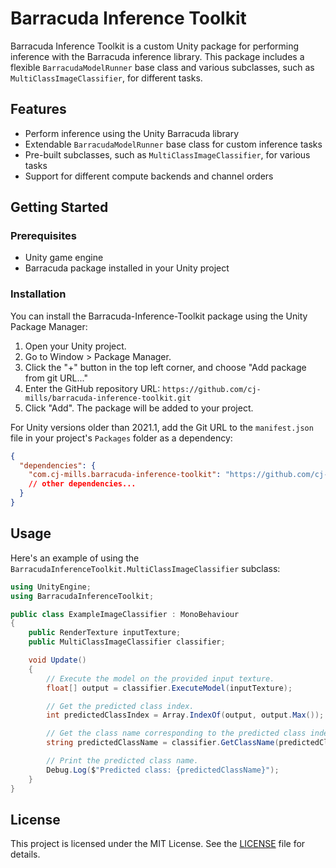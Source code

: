 # Barracuda Inference Toolkit

Barracuda Inference Toolkit is a custom Unity package for performing inference with the Barracuda inference library. This package includes a flexible `BarracudaModelRunner` base class and various subclasses, such as `MultiClassImageClassifier`, for different tasks.



## Features

- Perform inference using the Unity Barracuda library
- Extendable `BarracudaModelRunner` base class for custom inference tasks
- Pre-built subclasses, such as `MultiClassImageClassifier`, for various tasks
- Support for different compute backends and channel orders



## Getting Started

### Prerequisites

- Unity game engine
- Barracuda package installed in your Unity project

### Installation

You can install the Barracuda-Inference-Toolkit package using the Unity Package Manager:

1. Open your Unity project.
2. Go to Window > Package Manager.
3. Click the "+" button in the top left corner, and choose "Add package from git URL..."
4. Enter the GitHub repository URL: `https://github.com/cj-mills/barracuda-inference-toolkit.git`
5. Click "Add". The package will be added to your project.

For Unity versions older than 2021.1, add the Git URL to the `manifest.json` file in your project's `Packages` folder as a dependency:

```json
{
  "dependencies": {
    "com.cj-mills.barracuda-inference-toolkit": "https://github.com/cj-mills/barracuda-inference-toolkit.git",
    // other dependencies...
  }
}
```



## Usage

Here's an example of using the `BarracudaInferenceToolkit.MultiClassImageClassifier` subclass:

```c#
using UnityEngine;
using BarracudaInferenceToolkit;

public class ExampleImageClassifier : MonoBehaviour
{
    public RenderTexture inputTexture;
    public MultiClassImageClassifier classifier;

    void Update()
    {
        // Execute the model on the provided input texture.
        float[] output = classifier.ExecuteModel(inputTexture);

        // Get the predicted class index.
        int predictedClassIndex = Array.IndexOf(output, output.Max());

        // Get the class name corresponding to the predicted class index.
        string predictedClassName = classifier.GetClassName(predictedClassIndex);

        // Print the predicted class name.
        Debug.Log($"Predicted class: {predictedClassName}");
    }
}
```



## License

This project is licensed under the MIT License. See the [LICENSE](Documentation~/LICENSE) file for details.
